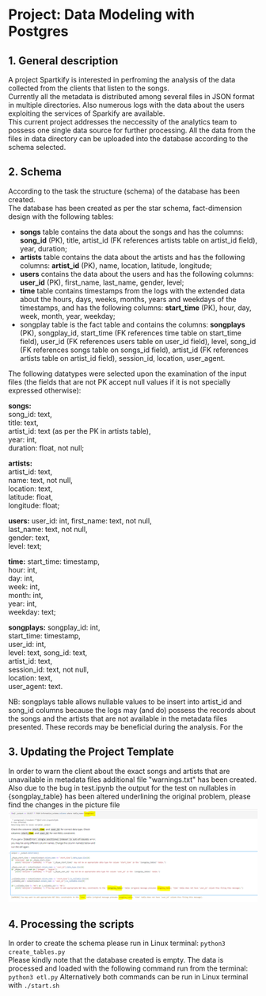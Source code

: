 # Project: Data Modeling with Postgres  
## 1. General description
A project Spartkify is interested in perfroming the analysis of the data collected from the clients that listen to the songs.  
Currently all the metadata is distributed among several files in JSON format in multiple directories. Also numerous logs with the data about the users exploiting the services of Sparkify are available.  
This current project addresses the neccessity of the analytics team to possess one single data source for further processing. All the data from the files in data directory can be uploaded into the database according to the schema selected. 

## 2. Schema  
According to the task the structure (schema) of the database has been created.   
The database has been created as per the star schema, fact-dimension design with the following tables:  
- **songs** table contains the data about the songs and has the columns: **song_id** (PK), title, artist_id (FK references artists table on artist_id field), year, duration;
- **artists** table contains the data about the artists and has the following columns: **artist_id** (PK), name, location, latitude, longitude;
- **users** contains the data about the users and has the following columns: **user_id** (PK),  first_name, last_name, gender, level;
- **time** table contains timestamps from the logs with the extended data about the hours, days, weeks, months, years and weekdays of the timestamps, and has the following columns: **start_time** (PK), hour, day, week, month, year, weekday;
- songplay table is the fact table and contains the columns: **songplays** (PK), songplay_id, start_time (FK references time table on start_time field), user_id (FK references users table on user_id field), level, song_id (FK references songs table on songs_id field), artist_id (FK references artists table on artist_id field), session_id, location, user_agent.

The following datatypes were selected upon the examination of the input files (the fields that are not PK accept null values if it is not specially expressed otherwise):
  
**songs:**  
song_id: text,   
title: text,  
artist_id: text (as per the PK in artists table),  
year: int,  
duration: float, not null;  

**artists:**  
artist_id: text,  
name: text, not null,  
location: text,  
latitude: float,  
longitude: float;  

**users:**
user_id: int, 
first_name: text, not null,   
last_name: text, not null,   
gender: text,   
level: text;

**time:**
start_time: timestamp,   
hour: int,  
day: int,  
week: int,  
month: int,  
year: int,  
weekday: text;  
   
**songplays:**
songplay_id: int,   
start_time: timestamp,   
user_id: int,   
level: text,
song_id: text,   
artist_id: text,   
session_id: text, not null,  
location: text,  
user_agent: text.  

NB: songplays table allows nullable values to be insert into artist_id and song_id columns because the logs may (and do) possess the records about the songs and the artists that are not available in the metadata files presented. These records may be beneficial during the analysis. For the 
  
## 3. Updating the Project Template  
In order to warn the client about the exact songs and artists that are unavailable in metadata files additional file "warnings.txt" has been created.  
Also due to the bug in test.ipynb the output for the test on nullables in {songplay_table} has been altered underlining the original problem, please find the changes in the picture file   
![Bug](image6.PNG "Bug")

## 4. Processing the scripts
In order to create the schema please run in Linux terminal:
`python3 create_tables.py`  
Please kindly note that the database created is empty.
The data is processed and loaded with the following command run from the terminal:
`python3 etl.py`
Alternatively both commands can be run in Linux terminal with
`./start.sh`



